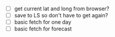 - [ ] get current lat and long from browser?
- [ ] save to LS so don't have to get again?
- [ ] basic fetch for one day
- [ ] basic fetch for forecast
